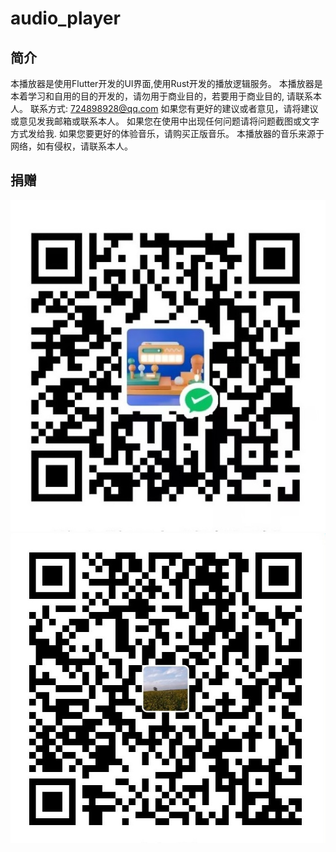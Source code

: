# audio_player
## 简介
本播放器是使用Flutter开发的UI界面,使用Rust开发的播放逻辑服务。
本播放器是本着学习和自用的目的开发的，请勿用于商业目的，若要用于商业目的, 请联系本人。
联系方式: 724898928@qq.com 
如果您有更好的建议或者意见，请将建议或意见发我邮箱或联系本人。
如果您在使用中出现任何问题请将问题截图或文字方式发给我. 
如果您要更好的体验音乐，请购买正版音乐。
本播放器的音乐来源于网络，如有侵权，请联系本人。

## 捐赠
![image](https://github.com/724898928/audio_player/blob/main/assets/img/weixin.jpg)
![image](https://github.com/724898928/audio_player/blob/main/assets/img/zhifubao.jpg)